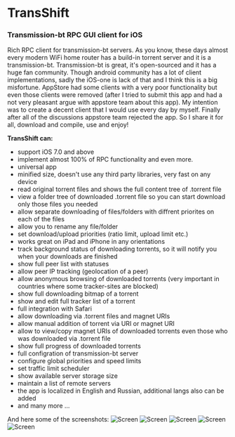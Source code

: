 # TransShift

### Transmission-bt RPC GUI client for iOS

Rich RPC client for transmission-bt servers.
As you know, these days almost every modern WiFi home router has a build-in torrent server and it is a transmission-bt. Transmission-bt is great, it's open-sourced and it has a huge fan community.
Though android community has a lot of client implementations, sadly the iOS-one is lack of that and I think this is a big misfortune. AppStore had some clients with a very poor functionality but even those clients were removed (after I tried to submit this app and had a not very pleasant argue with appstore team about this app). My intention was to create a decent client that I would use every day by myself. Finally after all of the discussions appstore team rejected the app. So I share it for all, download and compile, use and enjoy!

**TransShift can:**

- support iOS 7.0 and above
- implement almost 100% of RPC functionality and even more. 
- universal app
- minified size, doesn't use any third party libraries, very fast on any device
- read original torrent files and shows the full content tree of .torrent file
- view a folder tree of downloaded .torrent file so you can start download only those files you needed
- allow separate downloading of files/folders with diffrent priorites on each of the files
- allow you to rename any file/folder
- set download/upload priorities (ratio limit, upload limit etc.)
- works great on iPad and iPhone in any orientations
- track background status of downloading torrents, so it will notify you when your downloads are finished
- show full peer list with statuses 
- allow peer IP tracking (geolocation of a peer)
- allow anonymous browsing of downloaded torrents (very important in countries where some tracker-sites are blocked)
- show full downloading bitmap of a torrent
- show and edit  full tracker list of a torrent
- full integration with Safari
- allow downloading via .torrent files and magnet URIs
- allow manual addition of torrent via URI or magnet URI
- allow to view/copy magnet URIs of downloaded torrents even those who was downloaded via .torrent file
- show full progress of downloaded torrents
- full configration of transmission-bt server
- configure global priorities and speed limits
- set traffic limit scheduler
- show available server storage size
- maintain a list of remote servers
- the app is localized in English and Russian, additional langs also can be added
- and many more ...

And here some of the screenshots:
![Screen](https://preview.ibb.co/ebN7jQ/2017_09_25_11_58_49.png)
![Screen](https://preview.ibb.co/gCEyr5/2017_09_25_11_59_16.png)
![Screen](https://preview.ibb.co/i2ZL4Q/2017_09_25_12_00_10.png)
![Screen](https://preview.ibb.co/fy9WB5/2017_09_25_12_00_41.png)
![Screen](https://preview.ibb.co/ksD2Jk/2017_09_25_12_01_22.png)
